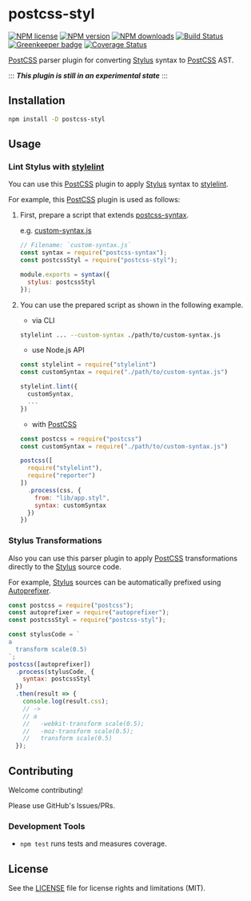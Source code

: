 # postcss-styl

[![NPM license]](https://www.npmjs.com/package/postcss-styl)
[![NPM version]](https://www.npmjs.com/package/postcss-styl)
[![NPM downloads]](https://www.npmjs.com/package/postcss-styl)
[![Build Status]](https://travis-ci.org/ota-meshi/postcss-styl)
[![Greenkeeper badge](https://badges.greenkeeper.io/ota-meshi/postcss-styl.svg)](https://greenkeeper.io/)
[![Coverage Status]](https://coveralls.io/github/ota-meshi/postcss-styl?branch=master)

[PostCSS] parser plugin for converting [Stylus] syntax to [PostCSS] AST.

:::
**_This plugin is still in an experimental state_**
:::

## Installation

```bash
npm install -D postcss-styl
```

## Usage

### Lint Stylus with [stylelint]

You can use this [PostCSS] plugin to apply [Stylus] syntax to [stylelint].

For example, this [PostCSS] plugin is used as follows:

1. First, prepare a script that extends [postcss-syntax].

   e.g. [custom-syntax.js](./tests/integration/stylelint/custom-syntax.js)

   ```js
   // Filename: `custom-syntax.js`
   const syntax = require("postcss-syntax");
   const postcssStyl = require("postcss-styl");

   module.exports = syntax({
     stylus: postcssStyl
   });
   ```

2. You can use the prepared script as shown in the following example.

   - via CLI

   ```bash
   stylelint ... --custom-syntax ./path/to/custom-syntax.js
   ```

   - use Node.js API

   ```js
   const stylelint = require("stylelint")
   const customSyntax = require("./path/to/custom-syntax.js")

   stylelint.lint({
     customSyntax,
     ...
   })
   ```

   - with [PostCSS]

   ```js
   const postcss = require("postcss")
   const customSyntax = require("./path/to/custom-syntax.js")

   postcss([
     require("stylelint"),
     require("reporter")
   ])
     .process(css, {
       from: "lib/app.styl",
       syntax: customSyntax
     })
   })
   ```

### Stylus Transformations

Also you can use this parser plugin to apply [PostCSS] transformations directly to the [Stylus] source code.

For example, [Stylus] sources can be automatically prefixed using [Autoprefixer].

```js
const postcss = require("postcss");
const autoprefixer = require("autoprefixer");
const postcssStyl = require("postcss-styl");

const stylusCode = `
a
  transform scale(0.5)
`;
postcss([autoprefixer])
  .process(stylusCode, {
    syntax: postcssStyl
  })
  .then(result => {
    console.log(result.css);
    // ->
    // a
    //   -webkit-transform scale(0.5);
    //   -moz-transform scale(0.5);
    //   transform scale(0.5)
  });
```

## Contributing

Welcome contributing!

Please use GitHub's Issues/PRs.

### Development Tools

- `npm test` runs tests and measures coverage.

## License

See the [LICENSE] file for license rights and limitations (MIT).

[postcss]: https://postcss.org/
[stylus]: http://stylus-lang.com/
[stylelint]: http://stylelint.io/
[autoprefixer]: https://github.com/postcss/autoprefixer
[postcss-syntax]: https://github.com/gucong3000/postcss-syntax
[license]: ./LICENSE
[npm license]: https://img.shields.io/npm/l/postcss-styl.svg
[npm version]: https://img.shields.io/npm/v/postcss-styl.svg
[npm downloads]: https://img.shields.io/npm/dw/postcss-styl.svg
[Build Status]: https://travis-ci.org/ota-meshi/postcss-styl.svg?branch=master
[Coverage Status]: https://coveralls.io/repos/github/ota-meshi/postcss-styl/badge.svg?branch=master
